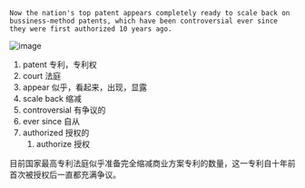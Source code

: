 

```
Now the nation's top patent appears completely ready to scale back on bussiness-method patents, which have been controversial ever since they were first authorized 10 years ago.
```

![image](https://github.com/user-attachments/assets/5b78b205-ef5e-4848-bfce-06aa3d49280f)


1. patent 专利，专利权
2. court 法庭
3. appear 似乎，看起来，出现，显露
4. scale back 缩减
5. controversial 有争议的
6. ever since 自从
7. authorized 授权的
   1. authorize 授权



目前国家最高专利法庭似乎准备完全缩减商业方案专利的数量，这一专利自十年前首次被授权后一直都充满争议。

